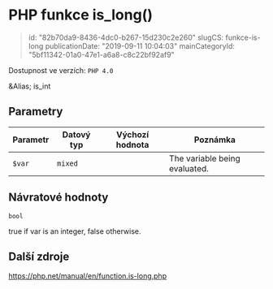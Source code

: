PHP funkce is_long()
====================

> id: "82b70da9-8436-4dc0-b267-15d230c2e260"
> slugCS: funkce-is-long
> publicationDate: "2019-09-11 10:04:03"
> mainCategoryId: "5bf11342-01a0-47e1-a6a8-c8c22bf92af9"

Dostupnost ve verzích: `PHP 4.0`

&Alias; <function>is_int</function>


Parametry
--------------

| Parametr | Datový typ | Výchozí hodnota | Poznámka |
|-----|-----|-----|-----|
| `$var` | `mixed` |  | The variable being evaluated. |


Návratové hodnoty
----------------

`bool`

true if var is an integer,
false otherwise.

Další zdroje
------------

https://php.net/manual/en/function.is-long.php
